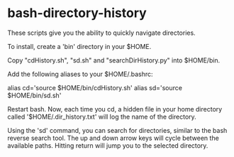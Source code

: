 bash-directory-history
======================

These scripts give you the ability to quickly navigate directories.

To install, create a 'bin' directory in your $HOME.

Copy "cdHistory.sh", "sd.sh" and "searchDirHistory.py" into $HOME/bin.

Add the following aliases to your  $HOME/.bashrc:

alias cd='source $HOME/bin/cdHistory.sh'
alias sd='source $HOME/bin/sd.sh'

Restart bash. Now, each time you cd, a hidden file in your home directory called
'$HOME/.dir_history.txt' will log the name of the directory.

Using the 'sd' command, you can search for directories, similar to the bash
reverse search tool. The up and down arrow keys will cycle between the
available paths. Hitting return will jump you to the selected directory.
